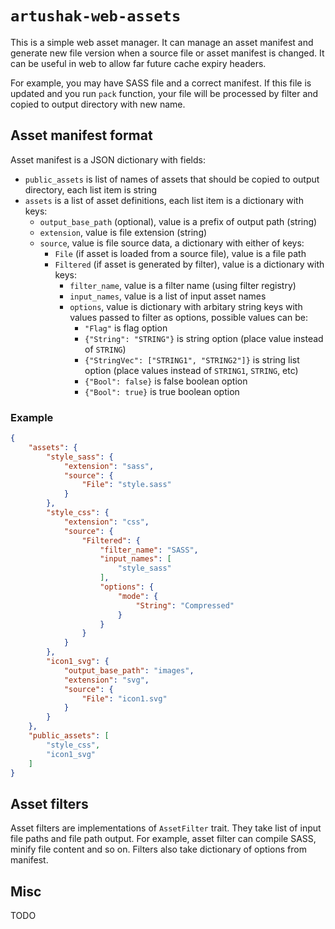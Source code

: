 # `artushak-web-assets`

This is a simple web asset manager. It can manage an asset manifest and generate new file version when a source file or asset manifest is changed. It can be useful in web to allow far future cache expiry headers.

For example, you may have SASS file and a correct manifest. If this file is updated and you run `pack` function, your file will be processed by filter and copied to output directory with new name.

## Asset manifest format

Asset manifest is a JSON dictionary with fields:

* `public_assets` is list of names of assets that should be copied to output directory, each list item is string
* `assets` is a list of asset definitions, each list item is a dictionary with keys:
    * `output_base_path` (optional), value is a prefix of output path (string)
    * `extension`, value is file extension (string)
    * `source`, value is file source data, a dictionary with either of keys:
        * `File` (if asset is loaded from a source file), value is a file path
        * `Filtered` (if asset is generated by filter), value is a dictionary with keys:
            * `filter_name`, value is a filter name (using filter registry)
            * `input_names`, value is a list of input asset names
            * `options`, value is dictionary with arbitary string keys with values passed to filter as options, possible values can be:
                * `"Flag"` is flag option
                * `{"String": "STRING"}` is string option (place value instead of `STRING`)
                * `{"StringVec": ["STRING1", "STRING2"]}` is string list option (place values instead of `STRING1`, `STRING`, etc)
                * `{"Bool": false}` is false boolean option
                * `{"Bool": true}` is true boolean option

### Example

```json
{
    "assets": {
        "style_sass": {
            "extension": "sass",
            "source": {
                "File": "style.sass"
            }
        },
        "style_css": {
            "extension": "css",
            "source": {
                "Filtered": {
                    "filter_name": "SASS",
                    "input_names": [
                        "style_sass"
                    ],
                    "options": {
                        "mode": {
                            "String": "Compressed"
                        }
                    }
                }
            }
        },
        "icon1_svg": {
            "output_base_path": "images",
            "extension": "svg",
            "source": {
                "File": "icon1.svg"
            }
        }
    },
    "public_assets": [
        "style_css",
        "icon1_svg"
    ]
}
```

## Asset filters

Asset filters are implementations of `AssetFilter` trait. They take list of input file paths and file path output. For example, asset filter can compile SASS, minify file content and so on. Filters also take dictionary of options from manifest.

## Misc

TODO
